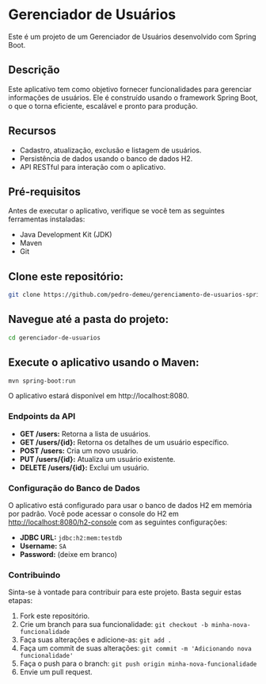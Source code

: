 # Gerenciador de Usuários

Este é um projeto de um Gerenciador de Usuários desenvolvido com Spring Boot.

## Descrição

Este aplicativo tem como objetivo fornecer funcionalidades para gerenciar informações de usuários. Ele é construído usando o framework Spring Boot, o que o torna eficiente, escalável e pronto para produção.

## Recursos

- Cadastro, atualização, exclusão e listagem de usuários.
- Persistência de dados usando o banco de dados H2.
- API RESTful para interação com o aplicativo.

## Pré-requisitos

Antes de executar o aplicativo, verifique se você tem as seguintes ferramentas instaladas:

- Java Development Kit (JDK)
- Maven
- Git

## Clone este repositório:

```bash
git clone https://github.com/pedro-demeu/gerenciamento-de-usuarios-springboot.git
```

## Navegue até a pasta do projeto:

```bash
cd gerenciador-de-usuarios
```

## Execute o aplicativo usando o Maven:

```bash
mvn spring-boot:run
```

O aplicativo estará disponível em http://localhost:8080.

### Endpoints da API

- **GET /users:** Retorna a lista de usuários.
- **GET /users/{id}:** Retorna os detalhes de um usuário específico.
- **POST /users:** Cria um novo usuário.
- **PUT /users/{id}:** Atualiza um usuário existente.
- **DELETE /users/{id}:** Exclui um usuário.

### Configuração do Banco de Dados

O aplicativo está configurado para usar o banco de dados H2 em memória por padrão. Você pode acessar o console do H2 em [http://localhost:8080/h2-console](http://localhost:8080/h2-console) com as seguintes configurações:

- **JDBC URL:** `jdbc:h2:mem:testdb`
- **Username:** `SA`
- **Password:** (deixe em branco)

### Contribuindo

Sinta-se à vontade para contribuir para este projeto. Basta seguir estas etapas:

1. Fork este repositório.
2. Crie um branch para sua funcionalidade: `git checkout -b minha-nova-funcionalidade`
3. Faça suas alterações e adicione-as: `git add .`
4. Faça um commit de suas alterações: `git commit -m 'Adicionando nova funcionalidade'`
5. Faça o push para o branch: `git push origin minha-nova-funcionalidade`
6. Envie um pull request.
